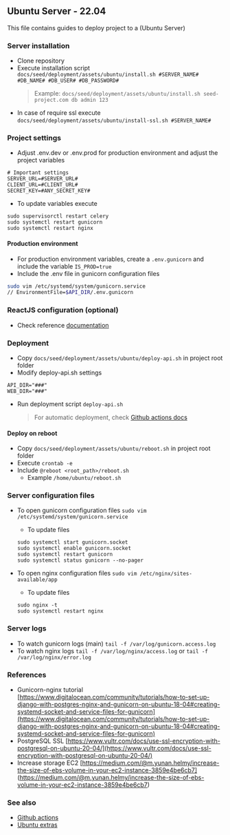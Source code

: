 ## Ubuntu Server - 22.04

This file contains guides to deploy project to a (Ubuntu Server)

### Server installation

-   Clone repository
-   Execute installation script ```docs/seed/deployment/assets/ubuntu/install.sh #SERVER_NAME# #DB_NAME# #DB_USER# #DB_PASSWORD#```
    >  Example: ```docs/seed/deployment/assets/ubuntu/install.sh seed-project.com db admin 123```
-   In case of require ssl execute ```docs/seed/deployment/assets/ubuntu/install-ssl.sh #SERVER_NAME#```

### Project settings

-   Adjust .env.dev or .env.prod for production environment and adjust the project variables
```
# Important settings
SERVER_URL=#SERVER_URL#
CLIENT_URL=#CLIENT_URL#
SECRET_KEY=#ANY_SECRET_KEY#
```
-   To update variables execute
```
sudo supervisorctl restart celery
sudo systemctl restart gunicorn
sudo systemctl restart nginx
```

#### Production environment

-  For production environment variables, create a `.env.gunicorn` and include the variable `IS_PROD=true`
-  Include the .env file in gunicorn configuration files
```bash
sudo vim /etc/systemd/system/gunicorn.service
// EnvironmentFile=$API_DIR/.env.gunicorn
```

### ReactJS configuration (optional)

-   Check reference [documentation](https://github.com/erick-rivas/reactjs-reference/blob/master/src/docs/seed/220_ubuntu.md)

### Deployment

-   Copy `docs/seed/deployment/assets/ubuntu/deploy-api.sh` in project root folder
-   Modify deploy-api.sh settings
```
API_DIR="###"
WEB_DIR="###"
```

-   Run deployment script `deploy-api.sh`
    > For automatic deployment, check [Github actions docs](220_deploy_github.md)

#### Deploy on reboot

-   Copy `docs/seed/deployment/assets/ubuntu/reboot.sh` in project root folder
-   Execute `crontab -e`
-   Include `@reboot <root_path>/reboot.sh`
    -   Example `/home/ubuntu/reboot.sh`

### Server configuration files

-   To open gunicorn configuration files `sudo vim /etc/systemd/system/gunicorn.service`
    -   To update files
    ```
    sudo systemctl start gunicorn.socket
    sudo systemctl enable gunicorn.socket
    sudo systemctl restart gunicorn
    sudo systemctl status gunicorn --no-pager
    ```

-   To open nginx configuration files `sudo vim /etc/nginx/sites-available/app`
    -   To update files
    ```
    sudo nginx -t
    sudo systemctl restart nginx
    ```

### Server logs

-   To watch gunicorn logs (main) `tail -f /var/log/gunicorn.access.log`
-   To watch nginx logs `tail -f /var/log/nginx/access.log` or `tail -f /var/log/nginx/error.log`

### References

-   Gunicorn-nginx tutorial [https://www.digitalocean.com/community/tutorials/how-to-set-up-django-with-postgres-nginx-and-gunicorn-on-ubuntu-18-04#creating-systemd-socket-and-service-files-for-gunicorn](https://www.digitalocean.com/community/tutorials/how-to-set-up-django-with-postgres-nginx-and-gunicorn-on-ubuntu-18-04#creating-systemd-socket-and-service-files-for-gunicorn)
-   PostgreSQL SSL [https://www.vultr.com/docs/use-ssl-encryption-with-postgresql-on-ubuntu-20-04/](https://www.vultr.com/docs/use-ssl-encryption-with-postgresql-on-ubuntu-20-04/)
-   Increase storage EC2 [https://medium.com/@m.yunan.helmy/increase-the-size-of-ebs-volume-in-your-ec2-instance-3859e4be6cb7] (https://medium.com/@m.yunan.helmy/increase-the-size-of-ebs-volume-in-your-ec2-instance-3859e4be6cb7)

### See also

-   [Github actions](220_deploy_github.md)
-   [Ubuntu extras](extras/211_deploy_ubuntu_extras.md)